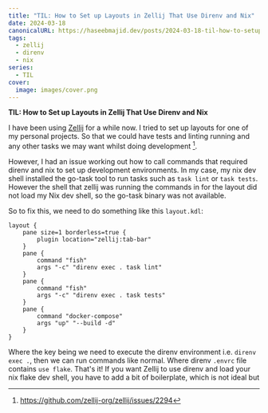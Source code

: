 ```yaml
---
title: "TIL: How to Set up Layouts in Zellij That Use Direnv and Nix"
date: 2024-03-18
canonicalURL: https://haseebmajid.dev/posts/2024-03-18-til-how-to-setup-layouts-in-zellij-that-use-direnv-and-nix
tags:
  - zellij
  - direnv
  - nix
series:
  - TIL
cover:
  image: images/cover.png
---
```


**TIL: How to Set up Layouts in Zellij That Use Direnv and Nix**

I have been using [Zellij](https://github.com/zellij-org/zellij) for a while now. I tried to set up layouts for 
one of my personal projects. So that we could have tests and linting running and any other tasks we may want
whilst doing development [^1].

However, I had an issue working out how to call commands that required direnv and nix to set up development environments.
In my case, my nix dev shell installed the go-task tool to run tasks such as `task lint` or `task tests`. However 
the shell that zellij was running the commands in for the layout did not load my Nix dev shell, so the go-task binary 
was not available.

So to fix this, we need to do something like this `layout.kdl`:

```kdl
layout {
    pane size=1 borderless=true {
        plugin location="zellij:tab-bar"
    }
    pane {
        command "fish"
        args "-c" "direnv exec . task lint"
    }
    pane {
        command "fish"
        args "-c" "direnv exec . task tests"
    }
    pane {
        command "docker-compose"
        args "up" "--build -d"
    }
}
```

Where the key being we need to execute the direnv environment i.e. `direnv exec .`, then we can run commands like 
normal. Where direnv `.envrc` file contains `use flake`. That's it! If you want Zellij to use direnv and load your 
nix flake dev shell, you have to add a bit of boilerplate, which is not ideal but 

[^1]: https://github.com/zellij-org/zellij/issues/2294
